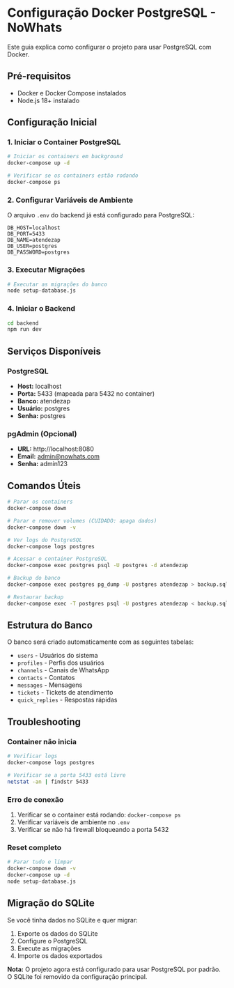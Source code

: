 # Configuração Docker PostgreSQL - NoWhats

Este guia explica como configurar o projeto para usar PostgreSQL com Docker.

## Pré-requisitos

- Docker e Docker Compose instalados
- Node.js 18+ instalado

## Configuração Inicial

### 1. Iniciar o Container PostgreSQL

```bash
# Iniciar os containers em background
docker-compose up -d

# Verificar se os containers estão rodando
docker-compose ps
```

### 2. Configurar Variáveis de Ambiente

O arquivo `.env` do backend já está configurado para PostgreSQL:

```env
DB_HOST=localhost
DB_PORT=5433
DB_NAME=atendezap
DB_USER=postgres
DB_PASSWORD=postgres
```

### 3. Executar Migrações

```bash
# Executar as migrações do banco
node setup-database.js
```

### 4. Iniciar o Backend

```bash
cd backend
npm run dev
```

## Serviços Disponíveis

### PostgreSQL
- **Host:** localhost
- **Porta:** 5433 (mapeada para 5432 no container)
- **Banco:** atendezap
- **Usuário:** postgres
- **Senha:** postgres

### pgAdmin (Opcional)
- **URL:** http://localhost:8080
- **Email:** admin@nowhats.com
- **Senha:** admin123

## Comandos Úteis

```bash
# Parar os containers
docker-compose down

# Parar e remover volumes (CUIDADO: apaga dados)
docker-compose down -v

# Ver logs do PostgreSQL
docker-compose logs postgres

# Acessar o container PostgreSQL
docker-compose exec postgres psql -U postgres -d atendezap

# Backup do banco
docker-compose exec postgres pg_dump -U postgres atendezap > backup.sql

# Restaurar backup
docker-compose exec -T postgres psql -U postgres atendezap < backup.sql
```

## Estrutura do Banco

O banco será criado automaticamente com as seguintes tabelas:
- `users` - Usuários do sistema
- `profiles` - Perfis dos usuários
- `channels` - Canais de WhatsApp
- `contacts` - Contatos
- `messages` - Mensagens
- `tickets` - Tickets de atendimento
- `quick_replies` - Respostas rápidas

## Troubleshooting

### Container não inicia
```bash
# Verificar logs
docker-compose logs postgres

# Verificar se a porta 5433 está livre
netstat -an | findstr 5433
```

### Erro de conexão
1. Verificar se o container está rodando: `docker-compose ps`
2. Verificar variáveis de ambiente no `.env`
3. Verificar se não há firewall bloqueando a porta 5432

### Reset completo
```bash
# Parar tudo e limpar
docker-compose down -v
docker-compose up -d
node setup-database.js
```

## Migração do SQLite

Se você tinha dados no SQLite e quer migrar:

1. Exporte os dados do SQLite
2. Configure o PostgreSQL
3. Execute as migrações
4. Importe os dados exportados

**Nota:** O projeto agora está configurado para usar PostgreSQL por padrão. O SQLite foi removido da configuração principal.